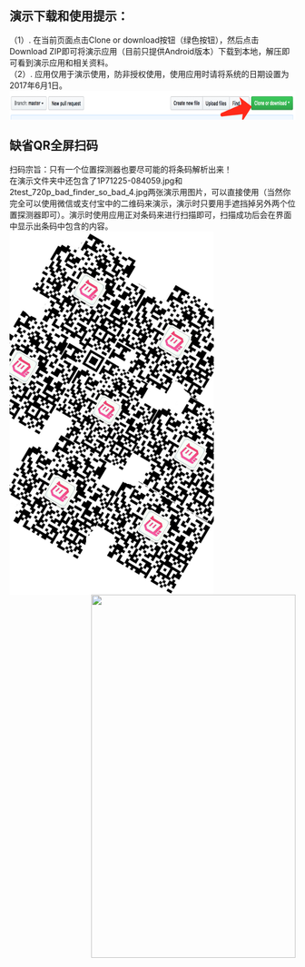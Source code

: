 
## 演示下载和使用提示：
（1）. 在当前页面点击Clone or download按钮（绿色按钮），然后点击Download ZIP即可将演示应用（目前只提供Android版本）下载到本地，解压即可看到演示应用和相关资料。<br>
（2）. 应用仅用于演示使用，防非授权使用，使用应用时请将系统的日期设置为2017年6月1日。<br>
<img width=843px height=51px align="center" src="https://github.com/OoliccoO/scan-barcode-demo/blob/master/demo/724B467B-0B37-4BCA-8A14-1AA5EA303425.png"/>

## 缺省QR全屏扫码
扫码宗旨：只有一个位置探测器也要尽可能的将条码解析出来！<br>
在演示文件夹中还包含了1P71225-084059.jpg和2test_720p_bad_finder_so_bad_4.jpg两张演示用图片，可以直接使用（当然你完全可以使用微信或支付宝中的二维码来演示，演示时只要用手遮挡掉另外两个位置探测器即可）。演示时使用应用正对条码来进行扫描即可，扫描成功后会在界面中显示出条码中包含的内容。<br>
<img width=360px height=640px align="left" src="https://github.com/OoliccoO/scan-barcode-demo/blob/master/demo/2test_720p_bad_finder_so_bad_4.jpg"/>
<img width=360px height=640px align="right" src="https://github.com/OoliccoO/scan-barcode-demo/blob/master/demo/ezgif.com-video-to-gif-2.gif"/>
